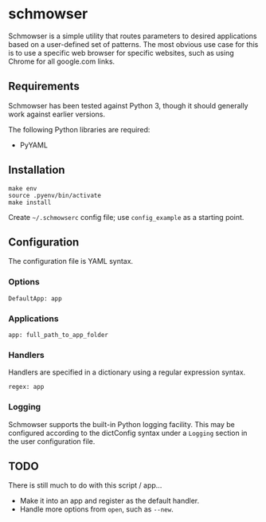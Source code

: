 # schmowser

Schmowser is a simple utility that routes parameters to desired applications based on a
user-defined set of patterns.  The most obvious use case for this is to use a specific
web browser for specific websites, such as using Chrome for all google.com links.

## Requirements

Schmowser has been tested against Python 3, though it should generally work against
earlier versions.

The following Python libraries are required:

- PyYAML

## Installation

    make env
    source .pyenv/bin/activate
    make install

Create `~/.schmowserc` config file; use `config_example` as a starting point.

## Configuration

The configuration file is YAML syntax.

### Options

    DefaultApp: app

### Applications

    app: full_path_to_app_folder

### Handlers

Handlers are specified in a dictionary using a regular expression syntax.

    regex: app

### Logging

Schmowser supports the built-in Python logging facility.  This may be configured according
to the dictConfig syntax under a `Logging` section in the user configuration file.

## TODO

There is still much to do with this script / app...

- Make it into an app and register as the default handler.
- Handle more options from `open`, such as `--new`.
